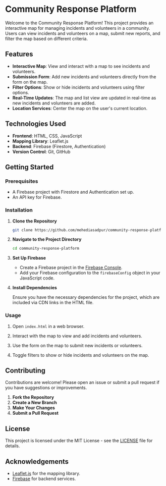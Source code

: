 # Community Response Platform

Welcome to the Community Response Platform! This project provides an interactive map for managing incidents and volunteers in a community. Users can view incidents and volunteers on a map, submit new reports, and filter the map based on different criteria.

## Features

- **Interactive Map**: View and interact with a map to see incidents and volunteers.
- **Submission Form**: Add new incidents and volunteers directly from the form on the map.
- **Filter Options**: Show or hide incidents and volunteers using filter options.
- **Real-Time Updates**: The map and list view are updated in real-time as new incidents and volunteers are added.
- **Location Services**: Center the map on the user's current location.

## Technologies Used

- **Frontend**: HTML, CSS, JavaScript
- **Mapping Library**: Leaflet.js
- **Backend**: Firebase (Firestore, Authentication)
- **Version Control**: Git, GitHub

## Getting Started

### Prerequisites

- A Firebase project with Firestore and Authentication set up.
- An API key for Firebase.

### Installation

1. **Clone the Repository**

   ```bash
   git clone https://github.com/mehediasadpur/community-response-platform.git
   ```

2. **Navigate to the Project Directory**

   ```bash
   cd community-response-platform
   ```

3. **Set Up Firebase**

   - Create a Firebase project in the [Firebase Console](https://console.firebase.google.com/).
   - Add your Firebase configuration to the `firebaseConfig` object in your JavaScript code.

4. **Install Dependencies**

   Ensure you have the necessary dependencies for the project, which are included via CDN links in the HTML file.

### Usage

1. Open `index.html` in a web browser.

2. Interact with the map to view and add incidents and volunteers.

3. Use the form on the map to submit new incidents or volunteers.

4. Toggle filters to show or hide incidents and volunteers on the map.

## Contributing

Contributions are welcome! Please open an issue or submit a pull request if you have suggestions or improvements.

1. **Fork the Repository**
2. **Create a New Branch**
3. **Make Your Changes**
4. **Submit a Pull Request**

## License

This project is licensed under the MIT License - see the [LICENSE](LICENSE) file for details.

## Acknowledgements

- [Leaflet.js](https://leafletjs.com/) for the mapping library.
- [Firebase](https://firebase.google.com/) for backend services.

